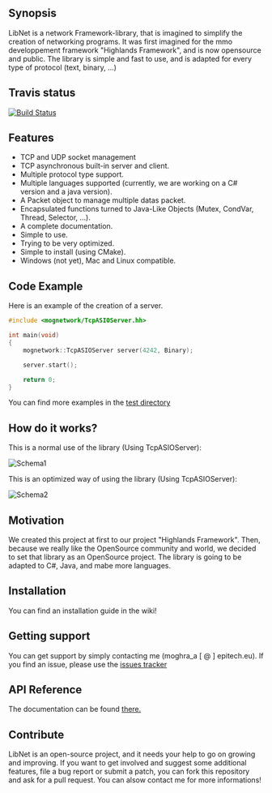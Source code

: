 ## Synopsis

LibNet is a network Framework-library, that is imagined to simplify the creation of networking programs.
It was first imagined for the mmo developpement framework "Highlands Framework", and is now opensource and public.
The library is simple and fast to use, and is adapted for every type of protocol (text, binary, ...)

## Travis status
[![Build Status](https://travis-ci.org/AlexMog/LibNet.svg?branch=develop)](https://travis-ci.org/AlexMog/LibNet)

## Features
   - TCP and UDP socket management
   - TCP asynchronous built-in server and client.
   - Multiple protocol type support.
   - Multiple languages supported (currently, we are working on a C# version and a java version).
   - A Packet object to manage multiple datas packet.
   - Encapsulated functions turned to Java-Like Objects (Mutex, CondVar, Thread, Selector, ...).
   - A complete documentation.
   - Simple to use.
   - Trying to be very optimized.
   - Simple to install (using CMake).
   - Windows (not yet), Mac and Linux compatible.

## Code Example
Here is an example of the creation of a server.

```C++
#include <mognetwork/TcpASIOServer.hh>

int main(void)
{
	mognetwork::TcpASIOServer server(4242, Binary);

	server.start();

	return 0;
}
```

You can find more examples in the [test directory](https://github.com/AlexMog/LibNet/tree/master/test/)

## How do it works?

This is a normal use of the library (Using TcpASIOServer):

![Schema1](http://up.sur-la-toile.com/i1fCb)

This is an optimized way of using the library (Using TcpASIOServer):

![Schema2](http://up.sur-la-toile.com/i1fCc)

## Motivation

We created this project at first to our project "Highlands Framework". Then, because we really like the OpenSource community and world, we decided to set that library as an OpenSource project.
The library is going to be adapted to C#, Java, and mabe more languages.

## Installation

You can find an installation guide in the wiki!

## Getting support

You can get support by simply contacting me (moghra_a [ @ ] epitech.eu).
If you find an issue, please use the [issues tracker](https://github.com/AlexMog/LibNet/issues)

## API Reference

The documentation can be found [there.](http://alexmog.labs-epimars.eu/projets/mognetwork-doc/doc/html/index.html)


## Contribute

LibNet is an open-source project, and it needs your help to go on growing and improving.
If you want to get involved and suggest some additional features, file a bug report or submit a patch, you can fork this repository and ask for a pull request. You can alsow contact me for more informations!

